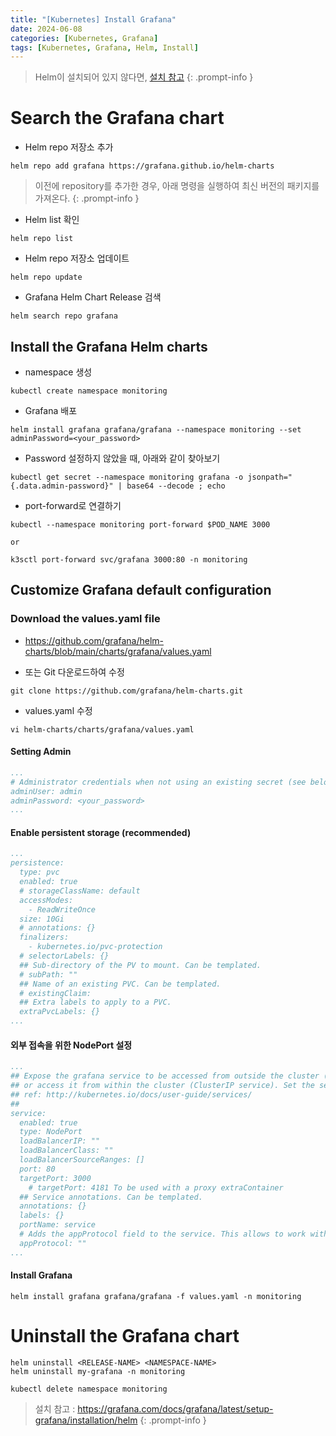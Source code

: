 ```yaml
---
title: "[Kubernetes] Install Grafana"
date: 2024-06-08
categories: [Kubernetes, Grafana]
tags: [Kubernetes, Grafana, Helm, Install]
---
```


> Helm이 설치되어 있지 않다면, [설치 참고](https://kyungryeol-yoon.github.io/posts/kubernetes-install-helm/)
{: .prompt-info }

# Search the Grafana chart
- Helm repo 저장소 추가
```
helm repo add grafana https://grafana.github.io/helm-charts
```

> 이전에 repository를 추가한 경우, 아래 명령을 실행하여 최신 버전의 패키지를 가져온다.
{: .prompt-info }

- Helm list 확인
```
helm repo list
```

- Helm repo 저장소 업데이트
```
helm repo update
```

- Grafana Helm Chart Release 검색
```
helm search repo grafana
```

## Install the Grafana Helm charts
- namespace 생성
```
kubectl create namespace monitoring
```

- Grafana 배포
```
helm install grafana grafana/grafana --namespace monitoring --set adminPassword=<your_password>
```

- Password 설정하지 않았을 때, 아래와 같이 찾아보기
```
kubectl get secret --namespace monitoring grafana -o jsonpath="{.data.admin-password}" | base64 --decode ; echo
```

- port-forward로 연결하기
```
kubectl --namespace monitoring port-forward $POD_NAME 3000

or

k3sctl port-forward svc/grafana 3000:80 -n monitoring
```

## Customize Grafana default configuration
### Download the values.yaml file

- https://github.com/grafana/helm-charts/blob/main/charts/grafana/values.yaml

- 또는 Git 다운로드하여 수정
```
git clone https://github.com/grafana/helm-charts.git
```

- values.yaml 수정
```
vi helm-charts/charts/grafana/values.yaml
```

#### Setting Admin

```yaml
...
# Administrator credentials when not using an existing secret (see below)
adminUser: admin
adminPassword: <your_password>
...
```

#### Enable persistent storage (recommended)

```yaml
...
persistence:
  type: pvc
  enabled: true
  # storageClassName: default
  accessModes:
    - ReadWriteOnce
  size: 10Gi
  # annotations: {}
  finalizers:
    - kubernetes.io/pvc-protection
  # selectorLabels: {}
  ## Sub-directory of the PV to mount. Can be templated.
  # subPath: ""
  ## Name of an existing PVC. Can be templated.
  # existingClaim:
  ## Extra labels to apply to a PVC.
  extraPvcLabels: {}
...
```

#### 외부 접속을 위한 NodePort 설정

```yaml
...
## Expose the grafana service to be accessed from outside the cluster (LoadBalancer service).
## or access it from within the cluster (ClusterIP service). Set the service type and the port to serve it.
## ref: http://kubernetes.io/docs/user-guide/services/
##
service:
  enabled: true
  type: NodePort
  loadBalancerIP: ""
  loadBalancerClass: ""
  loadBalancerSourceRanges: []
  port: 80
  targetPort: 3000
    # targetPort: 4181 To be used with a proxy extraContainer
  ## Service annotations. Can be templated.
  annotations: {}
  labels: {}
  portName: service
  # Adds the appProtocol field to the service. This allows to work with istio protocol selection. Ex: "http" or "tcp"
  appProtocol: ""
...
```

#### Install Grafana

```
helm install grafana grafana/grafana -f values.yaml -n monitoring
```

# Uninstall the Grafana chart

```
helm uninstall <RELEASE-NAME> <NAMESPACE-NAME>
helm uninstall my-grafana -n monitoring
```

```
kubectl delete namespace monitoring
```

> 설치 참고 : https://grafana.com/docs/grafana/latest/setup-grafana/installation/helm
{: .prompt-info }